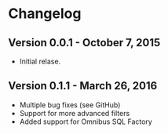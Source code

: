 # Changelog

## Version 0.0.1 - October 7, 2015
* Initial relase.

## Version 0.1.1 - March 26, 2016
* Multiple bug fixes (see GitHub)
* Support for more advanced filters
* Added support for Omnibus SQL Factory
